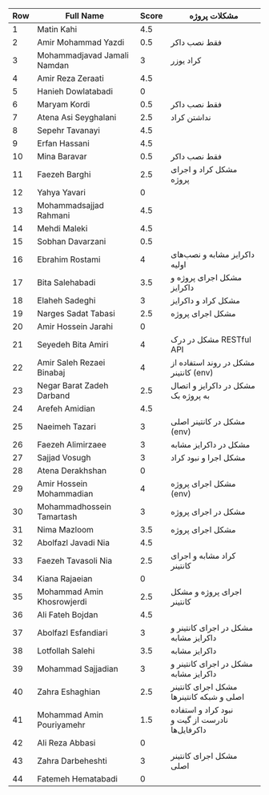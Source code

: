 | Row    | Full Name                   | Score | مشکلات پروژه                   |
|--------|-----------------------------|-------|---------------------------------|
| 1      | Matin Kahi                  | 4.5   |
| 2      | Amir Mohammad Yazdi         | 0.5   | فقط نصب داکر |
| 3      | Mohammadjavad Jamali Namdan | 3     | کراد یوزر |
| 4      | Amir Reza Zeraati           | 4.5   |
| 5      | Hanieh Dowlatabadi          | 0     |
| 6      | Maryam Kordi                | 0.5   | فقط نصب داکر |
| 7      | Atena Asi Seyghalani        | 2.5   | نداشتن کراد |
| 8      | Sepehr Tavanayi             | 4.5   |
| 9      | Erfan Hassani               | 4.5   |
| 10     | Mina Baravar                | 0.5   | فقط نصب داکر |
| 11     | Faezeh Barghi               | 2.5   | مشکل کراد و اجرای پروژه |
| 12     | Yahya Yavari                | 0     |
| 13     | Mohammadsajjad Rahmani      | 4.5   |
| 14     | Mehdi Maleki                | 4.5   |
| 15     | Sobhan Davarzani            | 0.5   |
| 16     | Ebrahim Rostami             | 4     | داکرایز مشابه و نصب‌های اولیه |
| 17     | Bita Salehabadi             | 3.5   | مشکل اجرای پروژه و داکرایز |
| 18     | Elaheh Sadeghi              | 3     | مشکل کراد و داکرایز |
| 19     | Narges Sadat Tabasi         | 2.5   | مشکل اجرای پروژه |
| 20     | Amir Hossein Jarahi         | 0     |
| 21     | Seyedeh Bita Amiri          | 4     | مشکل در درک RESTful API |
| 22     | Amir Saleh Rezaei Binabaj   | 4     | مشکل در روند استفاده از کانتینر (env) |
| 23     | Negar Barat Zadeh Darband   | 2.5   | مشکل در داکرایز و اتصال به پروژه بک |
| 24     | Arefeh Amidian              | 4.5   |
| 25     | Naeimeh Tazari              | 3     | مشکل در کانتینر اصلی (env) |
| 26     | Faezeh Alimirzaee           | 3     | مشکل در داکرایز مشابه |
| 27     | Sajjad Vosugh               | 3     | مشکل اجرا و نبود کراد |
| 28     | Atena Derakhshan            | 0     |
| 29     | Amir Hossein Mohammadian    | 4     | مشکل اجرای پروژه (env) |
| 30     | Mohammadhossein Tamartash   | 3     | مشکل در اجرای پروژه |
| 31     | Nima Mazloom                | 3.5   | مشکل اجرای پروژه |
| 32     | Abolfazl Javadi Nia         | 4.5   |
| 33     | Faezeh Tavasoli Nia         | 2.5   | کراد مشابه و اجرای کانتینر |
| 34     | Kiana Rajaeian              | 0     | 
| 35     | Mohammad Amin Khosrowjerdi  | 2.5   | اجرای پروژه و مشکل کانتینر |
| 36     | Ali Fateh Bojdan            | 4.5   |
| 37     | Abolfazl Esfandiari         | 3     | مشکل در اجرای کانتینر و داکرایز مشابه |
| 38     | Lotfollah Salehi            | 3.5   | داکرایز مشابه |
| 39     | Mohammad Sajjadian          | 3     | مشکل در اجرای کانتینر و داکرایز مشابه |
| 40     | Zahra Eshaghian             | 2.5   | مشکل اجرای کانتینر اصلی و شبکه کانتینرها |
| 41     | Mohammad Amin Pouriyamehr   | 1.5   | نبود کراد و استفاده نادرست از گیت و داکرفایل‌ها |
| 42     | Ali Reza Abbasi             | 0     |
| 43     | Zahra Darbeheshti           | 3     | مشکل اجرای کانتینر اصلی |
| 44     | Fatemeh Hematabadi          | 0     |

